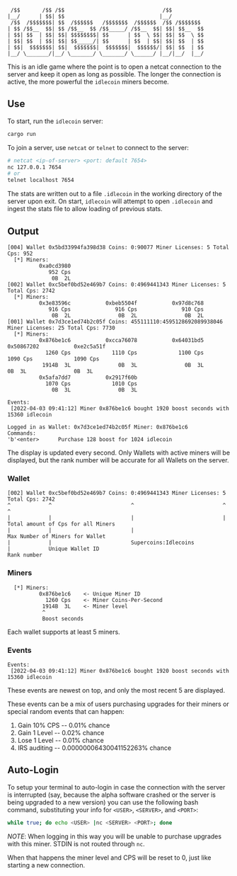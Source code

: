 ```
 /$$       /$$ /$$                               /$$
|__/      | $$| $$                              |__/
 /$$  /$$$$$$$| $$  /$$$$$$   /$$$$$$$  /$$$$$$  /$$ /$$$$$$$
| $$ /$$__  $$| $$ /$$__  $$ /$$_____/ /$$__  $$| $$| $$__  $$
| $$| $$  | $$| $$| $$$$$$$$| $$      | $$  \ $$| $$| $$  \ $$
| $$| $$  | $$| $$| $$_____/| $$      | $$  | $$| $$| $$  | $$
| $$|  $$$$$$$| $$|  $$$$$$$|  $$$$$$$|  $$$$$$/| $$| $$  | $$
|__/ \_______/|__/ \_______/ \_______/ \______/ |__/|__/  |__/
```

This is an idle game where the point is to open a netcat connection to the server and keep it open as long as possible. The longer the connection is active, the more powerful the `idlecoin` miners become.

## Use

To start, run the `idlecoin` server:
```rust
cargo run
```

To join a server, use `netcat` or `telnet` to connect to the server:
```bash
# netcat <ip-of-server> <port: default 7654>
nc 127.0.0.1 7654
# or
telnet localhost 7654
```

The stats are written out to a file `.idlecoin` in the working directory of the server upon exit. On start, `idlecoin` will attempt to open `.idlecoin` and ingest the stats file to allow loading of previous stats.

## Output

```
[004] Wallet 0x5bd33994fa398d38 Coins: 0:90077 Miner Licenses: 5 Total Cps: 952
  [*] Miners:
          0xa0cd3980
             952 Cps
              0B  2L
[002] Wallet 0xc5bef0bd52e469b7 Coins: 0:4969441343 Miner Licenses: 5 Total Cps: 2742
  [*] Miners:
          0x3e83596c           0xbeb5504f           0x97d8c768
             916 Cps              916 Cps              910 Cps
              0B  2L               0B  2L               0B  2L
[001] Wallet 0x7d3ce1ed74b2c05f Coins: 455111110:4595128692089938046 Miner Licenses: 25 Total Cps: 7730
  [*] Miners:
          0x876be1c6           0xcca76078           0x64031bd5           0x50867202           0xe2c5a51f
            1260 Cps             1110 Cps             1100 Cps             1090 Cps             1090 Cps
           1914B  3L               0B  3L               0B  3L               0B  3L               0B  3L
          0x5afa7dd7           0x2917f60b
            1070 Cps             1010 Cps
              0B  3L               0B  3L

Events:
 [2022-04-03 09:41:12] Miner 0x876be1c6 bought 1920 boost seconds with 15360 idlecoin

Logged in as Wallet: 0x7d3ce1ed74b2c05f Miner: 0x876be1c6
Commands:
'b'<enter>      Purchase 128 boost for 1024 idlecoin
```

The display is updated every second. Only Wallets with active miners will be displayed, but the rank number will be accurate for all Wallets on the server.

### Wallet

```
[002] Wallet 0xc5bef0bd52e469b7 Coins: 0:4969441343 Miner Licenses: 5 Total Cps: 2742
^            ^                         ^                            ^            ^
|            |                         |                            |            Total amount of Cps for all Miners
|            |                         |                            Max Number of Miners for Wallet
|            |                         Supercoins:Idlecoins
|            Unique Wallet ID
Rank number
```

### Miners

```
  [*] Miners:
          0x876be1c6    <- Unique Miner ID
            1260 Cps    <- Miner Coins-Per-Second
           1914B  3L    <- Miner level
           ^
           Boost seconds
```

Each wallet supports at least 5 miners.

### Events

```
Events:
 [2022-04-03 09:41:12] Miner 0x876be1c6 bought 1920 boost seconds with 15360 idlecoin
```

These events are newest on top, and only the most recent 5 are displayed.

These events can be a mix of users purchasing upgrades for their miners or special random events that can happen:

1. Gain 10% CPS -- 0.01% chance
1. Gain 1 Level -- 0.02% chance
1. Lose 1 Level -- 0.01% chance
1. IRS auditing -- 0.00000006430041152263% chance


## Auto-Login

To setup your terminal to auto-login in case the connection with the server is interrupted (say, because the alpha software crashed or the server is being upgraded to a new version) you can use the following bash command, substituting your info for `<USER>`, `<SERVER>`, and `<PORT>`:
```bash
while true; do echo <USER> |nc <SERVER> <PORT>; done
```

*NOTE*: When logging in this way you will be unable to purchase upgrades with this miner. STDIN is not routed through `nc`.

When that happens the miner level and CPS will be reset to 0, just like starting a new connection.

